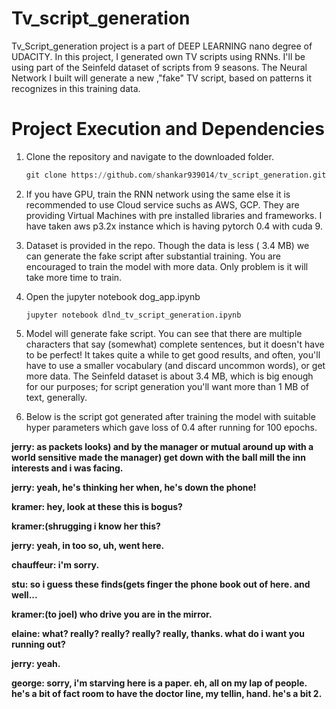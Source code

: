 # Tv_script_generation

Tv_Script_generation project is a part of DEEP LEARNING nano degree of UDACITY. In this project, I generated own TV scripts using RNNs. I'll be using part of the Seinfeld dataset of scripts from 9 seasons. The Neural Network I built will generate a new ,"fake" TV script, based on patterns it recognizes in this training data.

# Project Execution and Dependencies

 1) Clone the repository and navigate to the downloaded folder.
 
     ``` python
     git clone https://github.com/shankar939014/tv_script_generation.git
     
     ```
 
 2) If you have GPU, train the RNN network using the same else it is recommended to use Cloud service suchs as AWS, GCP. They are providing
     Virtual Machines with pre installed libraries and frameworks. I have taken aws p3.2x instance which is having pytorch 0.4 with cuda 9.
     
 3) Dataset is provided in the repo. Though the data is less ( 3.4 MB) we can generate the fake script after substantial training. You are          encouraged to train the model with more data. Only problem is it will take more time to train.
 
 4) Open the jupyter notebook dog_app.ipynb
  
      ```
      jupyter notebook dlnd_tv_script_generation.ipynb
      
      ```
 5) Model will generate fake script. You can see that there are multiple characters that say (somewhat) complete sentences, but it doesn't have to be perfect! It takes quite a while to get good results, and often, you'll have to use a smaller vocabulary (and discard uncommon words), or get more data. The Seinfeld dataset is about 3.4 MB, which is big enough for our purposes; for script generation you'll want more than 1 MB of text, generally.
 
 6) Below is the script got generated after training the model with suitable hyper parameters which gave loss of 0.4 after running for 100 epochs.
 
 
 **jerry: as packets looks) and by the manager or mutual around up with a world sensitive made the manager) get down with the ball mill the inn interests and i was facing.**

**jerry: yeah, he's thinking her when, he's down the phone!**

**kramer: hey, look at these this is bogus?**

**kramer:(shrugging i know her this?**

**jerry: yeah, in too so, uh, went here.**

**chauffeur: i'm sorry.**

**stu: so i guess these finds(gets finger the phone book out of here. and well...**

**kramer:(to joel) who drive you are in the mirror.**

**elaine: what? really? really? really? really, thanks. what do i want you running out?**

**jerry: yeah.**

**george: sorry, i'm starving here is a paper. eh, all on my lap of people. he's a bit of fact room to have the doctor line, my tellin, hand. he's a bit 2.**
    

